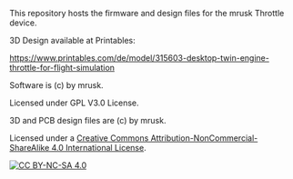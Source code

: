 This repository hosts the firmware and design files for the mrusk Throttle device. 

3D Design available at Printables: 

https://www.printables.com/de/model/315603-desktop-twin-engine-throttle-for-flight-simulation

Software is (c) by mrusk.

Licensed under GPL V3.0 License.

3D and PCB design files are (c) by mrusk. 

Licensed under a
[Creative Commons Attribution-NonCommercial-ShareAlike 4.0 International License][cc-by-nc-sa].

[![CC BY-NC-SA 4.0][cc-by-nc-sa-image]][cc-by-nc-sa]

[cc-by-nc-sa]: http://creativecommons.org/licenses/by-nc-sa/4.0/
[cc-by-nc-sa-image]: https://licensebuttons.net/l/by-nc-sa/4.0/88x31.png
[cc-by-nc-sa-shield]: https://img.shields.io/badge/License-CC%20BY--NC--SA%204.0-lightgrey.svg

